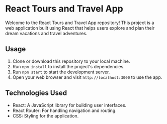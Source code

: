 # React Tours and Travel App

Welcome to the React Tours and Travel App repository! This project is a web application built using React that helps users explore and plan their dream vacations and travel adventures.


## Usage

1. Clone or download this repository to your local machine.
2. Run `npm install` to install the project's dependencies.
3. Run `npm start` to start the development server.
4. Open your web browser and visit `http://localhost:3000` to use the app.

## Technologies Used

- React: A JavaScript library for building user interfaces.
- React Router: For handling navigation and routing.
- CSS: Styling for the application.
